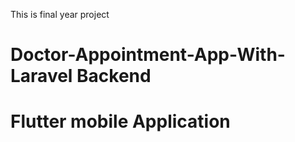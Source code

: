 
   This is final year project
# Doctor-Appointment-App-With-Laravel Backend 
# Flutter mobile Application
